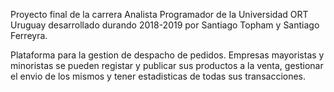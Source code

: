 Proyecto final de la carrera Analista Programador de la Universidad ORT Uruguay desarrollado durando 2018-2019 por Santiago Topham y Santiago Ferreyra.

Plataforma para la gestion de despacho de pedidos. Empresas mayoristas y minoristas se pueden registar y publicar sus productos a la venta, gestionar el envio de los mismos y tener estadisticas de todas sus transacciones.